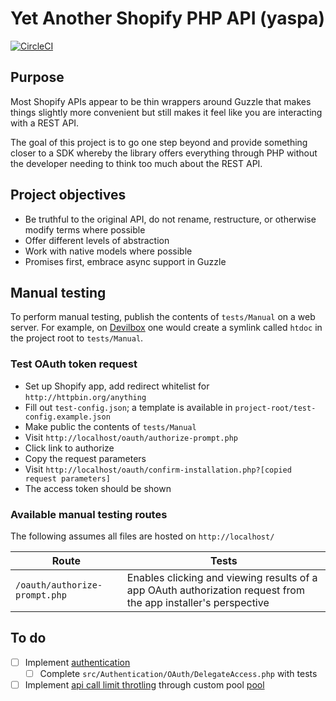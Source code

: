 # Yet Another Shopify PHP API (yaspa)

[![CircleCI](https://circleci.com/gh/paulchiu/yaspa/tree/master.svg?style=svg)](https://circleci.com/gh/paulchiu/yaspa/tree/master)

## Purpose

Most Shopify APIs appear to be thin wrappers around Guzzle that makes things
slightly more convenient but still makes it feel like you are interacting with a
REST API.

The goal of this project is to go one step beyond and provide something closer
to a SDK whereby the library offers everything through PHP without the developer
needing to think too much about the REST API.

## Project objectives

- Be truthful to the original API, do not rename, restructure, or otherwise modify terms where possible
- Offer different levels of abstraction
- Work with native models where possible
- Promises first, embrace async support in Guzzle

## Manual testing

To perform manual testing, publish the contents of `tests/Manual` on a web server. For example,
on [Devilbox][dbox] one would create a symlink called `htdoc` in the project root to `tests/Manual`.

[dbox]: http://devilbox.org/

### Test OAuth token request

- Set up Shopify app, add redirect whitelist for `http://httpbin.org/anything`
- Fill out `test-config.json`; a template is available in `project-root/test-config.example.json`
- Make public the contents of `tests/Manual`
- Visit `http://localhost/oauth/authorize-prompt.php`
- Click link to authorize
- Copy the request parameters
- Visit `http://localhost/oauth/confirm-installation.php?[copied request parameters]`
- The access token should be shown

### Available manual testing routes

The following assumes all files are hosted on `http://localhost/`

|Route|Tests|
|-----|-----|
|`/oauth/authorize-prompt.php`|Enables clicking and viewing results of a app OAuth authorization request from the app installer's perspective|

## To do

- [ ] Implement [authentication][sauth]
    - [ ] Complete `src/Authentication/OAuth/DelegateAccess.php` with tests
- [ ] Implement [api call limit throtling][acl] through custom pool [pool][gpool]

[sauth]: https://help.shopify.com/api/getting-started/authentication
[acl]: https://help.shopify.com/api/getting-started/api-call-limit
[gpool]: http://docs.guzzlephp.org/en/stable/quickstart.html#concurrent-requests
[cinst]: https://help.shopify.com/api/getting-started/authentication/oauth#step-3-confirm-installation
[hmac]: http://php.net/manual/en/function.hash-hmac.php
